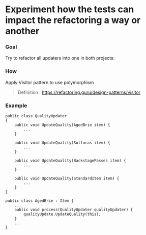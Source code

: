﻿# Experiment how the tests can impact the refactoring a way or another

### Goal
Try to refactor all updaters into one in both projects:
### How
Apply Visitor pattern to use polymorphism
> Definition : https://refactoring.guru/design-patterns/visitor
	
### Example
```
public class QualityUpdater
{
	public void UpdateQuality(AgedBrie item) {
		...
	}

	public void UpdateQuality(Sulfuras item) {
		... 
	}

	public void UpdateQuality(BackstagePasses item) {
		...
	}

	public void UpdateQuality(StandardItem item) {
		...
	}
}

public class AgedBrie : Item {
	...
	public void process(QualityUpdater qualityUpdater) {
		qualityUpdate.UpdateQuality(this);
	}
	...
}
```